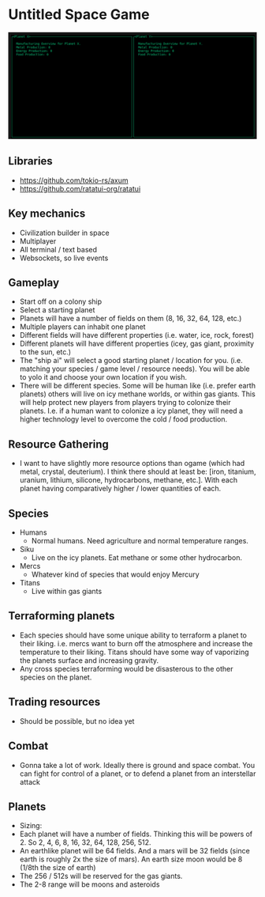 # Untitled Space Game

![early screenshot](image.png)

## Libraries

- https://github.com/tokio-rs/axum
- https://github.com/ratatui-org/ratatui

## Key mechanics

- Civilization builder in space
- Multiplayer
- All terminal / text based
- Websockets, so live events

## Gameplay

- Start off on a colony ship
- Select a starting planet
- Planets will have a number of fields on them (8, 16, 32, 64, 128, etc.)
- Multiple players can inhabit one planet
- Different fields will have different properties (i.e. water, ice, rock, forest)
- Different planets will have different properties (icey, gas giant, proximity to the sun, etc.)
- The "ship ai" will select a good starting planet / location for you. (i.e. matching your species / game level / resource needs). You will be able to yolo it and choose your own location if you wish.
- There will be different species. Some will be human like (i.e. prefer earth planets) others will live on icy methane worlds, or within gas giants. This will help protect new players from players trying to colonize their planets. I.e. if a human want to colonize a icy planet, they will need a higher technology level to overcome the cold / food production.

## Resource Gathering

- I want to have slightly more resource options than ogame (which had metal, crystal, deuterium). I think there should at least be: [iron, titanium, uranium, lithium, silicone, hydrocarbons, methane, etc.]. With each planet having comparatively higher / lower quantities of each.

## Species

- Humans
  - Normal humans. Need agriculture and normal temperature ranges.
- Siku
  - Live on the icy planets. Eat methane or some other hydrocarbon.
- Mercs
  - Whatever kind of species that would enjoy Mercury
- Titans
  - Live within gas giants

## Terraforming planets

- Each species should have some unique ability to terraform a planet to their liking. i.e. mercs want to burn off the atmosphere and increase the temperature to their liking. Titans should have some way of vaporizing the planets surface and increasing gravity.
- Any cross species terraforming would be disasterous to the other species on the planet.

## Trading resources

- Should be possible, but no idea yet

## Combat

- Gonna take a lot of work. Ideally there is ground and space combat. You can fight for control of a planet, or to defend a planet from an interstellar attack

## Planets

- Sizing:
- Each planet will have a number of fields. Thinking this will be powers of 2. So 2, 4, 6, 8, 16, 32, 64, 128, 256, 512.
- An earthlike planet will be 64 fields. And a mars will be 32 fields (since earth is roughly 2x the size of mars). An earth size moon would be 8 (1/8th the size of earth)
- The 256 / 512s will be reserved for the gas giants.
- The 2-8 range will be moons and asteroids
